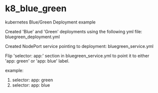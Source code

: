 # k8_blue_green

kubernetes Blue/Green Deployment example


Created 'Blue' and 'Green' deployments using the following yml file: bluegreen_deployment.yml

Created NodePort service pointing to deployment: bluegreen_service.yml

Flip 'selector: app:' section in bluegreen_service.yml to point it to either 'app: green' or 'app: blue' label.

example:
1. selector: app: green
2. selector: app: blue


